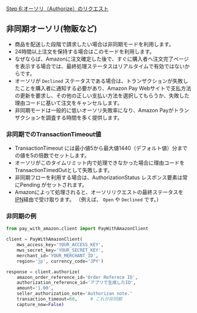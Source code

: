[Step 6:オーソリ（Authorize）のリクエスト](https://pay.amazon.com/jp/developer/documentation/lpwa/201952140)


## 非同期オーソリ(物販など)

- 商品を配送した段階で請求したい場合は非同期モードを利用します。
- 24時間以上注文を保持する場合はこのモードを利用します。
- なぜならば、Amazonに注文確定した後で、すぐに購入者へ注文完了ページを表示する場合では、最終処理ステータスはリアルタイムで有効ではないからです。
- オーソリが `Declined` ステータスである場合は、トランザクションが失敗したことを購入者に通知する必要があり、Amazon Pay Webサイトで支払方法の更新を要求し、その他の正しい支払い方法を選択してもらうか、失敗した理由コードに基いて注文をキャンセルします。
- 非同期モードは一般的に低いオーソリ失敗率になり、Amazon Payがトランザクションを調査する時間を多く提供します。

### 非同期でのTransactionTimeout値

- TransactionTimeout には最小値5から最大値1440（デフォルト値）分までの値を5の倍数でセットします。
- オーソリがこのタイムリミット内で処理できなかった場合に理由コードを TransactionTimedOutとして失敗します。
- 非同期フローを利用する場合は、AuthorizationStatus レスポンス要素は常にPending がセットされます。
- Amazonによって処理されると、オーソリリクエストの最終ステータスを [IPN](amazonpay.ipn.md)経由で受け取ります。 （例えば、 `Open` や `Declined` です。）

### 非同期の例

~~~py
from pay_with_amazon.client import PayWithAmazonClient

client = PayWithAmazonClient(
    mws_access_key='YOUR_ACCESS_KEY',
    mws_secret_key='YOUR_SECRET_KEY',
    merchant_id='YOUR_MERCHANT_ID',
    region='jp', currency_code='JPY')

response = client.authorize(
    amazon_order_reference_id='Order Referece ID',
    authorization_reference_id='アプリで生成したID',
    amount='1.00',
    seller_authorization_note='Authorizan note.'
    transaction_timeout=60,     # これが非同期
    capture_now=False)
~~~    
